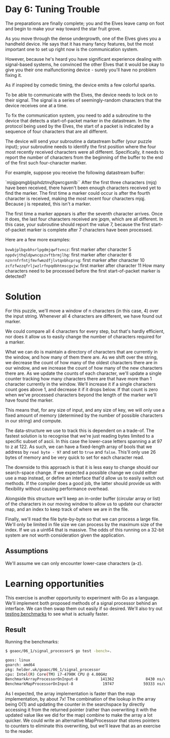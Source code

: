 # Day 6: Tuning Trouble

The preparations are finally complete; you and the Elves leave camp on foot and
begin to make your way toward the star fruit grove.

As you move through the dense undergrowth, one of the Elves gives you a handheld
device. He says that it has many fancy features, but the most important one to
set up right now is the communication system.

However, because he's heard you have significant experience dealing with
signal-based systems, he convinced the other Elves that it would be okay to
give you their one malfunctioning device - surely you'll have no problem fixing
it.

As if inspired by comedic timing, the device emits a few colorful sparks.

To be able to communicate with the Elves, the device needs to lock on to their
signal. The signal is a series of seemingly-random characters that the device
receives one at a time.

To fix the communication system, you need to add a subroutine to the device
that detects a start-of-packet marker in the datastream. In the protocol being
used by the Elves, the start of a packet is indicated by a sequence of four
characters that are all different.

The device will send your subroutine a datastream buffer (your puzzle input);
your subroutine needs to identify the first position where the four most
recently received characters were all different. Specifically, it needs to
report the number of characters from the beginning of the buffer to the end of
the first such four-character marker.

For example, suppose you receive the following datastream buffer:

`mjqjpqmgbljsphdztnvjfqwrcgsmlb``
After the first three characters (mjq) have been received, there haven't been
enough characters received yet to find the marker. The first time a marker
could occur is after the fourth character is received, making the most recent
four characters mjqj. Because j is repeated, this isn't a marker.

The first time a marker appears is after the seventh character arrives. Once it
does, the last four characters received are jpqm, which are all different. In
this case, your subroutine should report the value 7, because the first
start-of-packet marker is complete after 7 characters have been processed.

Here are a few more examples:

`bvwbjplbgvbhsrlpgdmjqwftvncz`: first marker after character 5
`nppdvjthqldpwncqszvftbrmjlhg`: first marker after character 6
`nznrnfrfntjfmvfwmzdfjlvtqnbhcprsg`: first marker after character 10
`zcfzfwzzqfrljwzlrfnpqdbhtmscgvjw`: first marker after character 11
How many characters need to be processed before the first start-of-packet
marker is detected?

# Solution

For this puzzle, we'll move a window of n characters (in this case, 4) over the
input string. Whenever all 4 characters are different, we have found out marker.

We could compare all 4 characters for every step, but that's hardly efficient,
nor does it allow us to easily change the number of characters required for a
marker.

What we can do is maintain a directory of characters that are currently in the
window, and how many of them there are. As we shift over the string, we decrease
the count of how many of the oldest characters there are in our window, and
we increase the count of how many of the new characters there are.
As we update the counts of each character, we'll update a single counter
tracking how many characters there are that have more than 1 character currently
in the window. We'll increase it if a single characters count goes above 1, and
decrease it if it drops below. If that count is zero when we've processed
characters beyond the length of the marker we'll have found the marker.

This means that, for any size of input, and any size of key, we will only use a
fixed amount of memory (determined by the number of possible characters in our
string) and compute.

The data-structure we use to track this is dependent on a trade-of. The fastest
solution is to recognise that we're just reading bytes limited to a specific
subset of ascii. In this case the lower-case letters spanning a at 97 to z
at 122. As such, we can have a fixed-length array of bools that we
address by `read byte - 97` and set to `true` and `false`. This'll only use
26 bytes of memory and be very quick to set for each character read.

The downside to this approach is that it is less easy to change should our
search-space change. If we expected a possible change we could either use a map
instead, or define an interface that'd allow us to easily switch out methods.
If the compiler does a good job, the latter should provide us with flexibility
without causing performance overhead.

Alongside this structure we'll keep an in-order buffer (circular array or list)
of the characters in our moving window to allow us to update our character map,
and an index to keep track of where we are in the file.

Finally, we'll read the file byte-by-byte so that we can process a large file.
We'll only be limited in file size we can process by the maximum size of the
index. If we us a uint64 that is massive. The odds of this running on a 32-bit
system are not worth consideration given the application.

## Assumptions

We'll assume we can only encounter lower-case characters (a-z).

# Learning opportunities

This exercise is another opportunity to experiment with Go as a language. We'll
implement both proposed methods of a signal processor behind an interface.
We can then swap them out easily if so desired. We'll also try out
[testing benchmarks](https://pkg.go.dev/testing#hdr-Benchmarks) to see what is
actually faster.

## Result

Running the benchmarks:

```sh
$ goaoc/06_1/signal_processor$ go test -bench=.

goos: linux
goarch: amd64
pkg: helder.uk/goaoc/06_1/signal_processor
cpu: Intel(R) Core(TM) i7-4790K CPU @ 4.00GHz
BenchmarkArrayProcessorOnInput-8          141362              8430 ns/op
BenchmarkMapProcessorOnInput-8             19747             59333 ns/op
```

As I expected, the array implementation is faster than the map implementation,
by about 7x! The combination of the lookup in the array being O(1) and updating
the counter in the searchspace by directly accessing it from the returned
pointer (rather than overwriting it with the updated value like we did for the
map) combine to make the array a lot quicker. We could write an alternative
MapProcesssor that stores pointers to counters to eliminate this overwriting,
but we'll leave that as an exercise to the reader.

